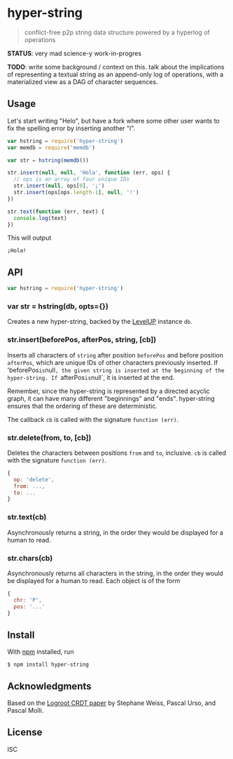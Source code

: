 # hyper-string

> conflict-free p2p string data structure powered by a hyperlog of operations

**STATUS**: very mad science-y work-in-progres

**TODO**: write some background / context on this. talk about the implications
of representing a textual string as an append-only log of operations, with a
materialized view as a DAG of character sequences.

## Usage

Let's start writing "Helo", but have a fork where some other user wants to
fix the spelling error by inserting another "l".

```js
var hstring = require('hyper-string')
var memdb = require('memdb')

var str = hstring(memdb())

str.insert(null, null, 'Hola', function (err, ops) {
  // ops is an array of four unique IDs
  str.insert(null, ops[0], '¡')
  str.insert(ops[ops.length-1], null, '!')
})

str.text(function (err, text) {
  console.log(text)
})
```

This will output

```
¡Hola!
```

## API

```js
var hstring = require('hyper-string')
```

### var str = hstring(db, opts={})

Creates a new hyper-string, backed by the
[LevelUP](https://github.com/Level/levelup) instance `db`.

### str.insert(beforePos, afterPos, string, [cb])

Inserts all characters of `string` after position `beforePos` and before
position `afterPos`, which are unique IDs of other characters previously
inserted. If 'beforePos` is `null`, the given string is inserted at the
beginning of the hyper-string. If `afterPos` is `null`, it is inserted at the
end.

Remember, since the hyper-string is represented by a directed acyclic graph, it
can have many different "beginnings" and "ends". hyper-string ensures that the
ordering of these are deterministic.

The callback `cb` is called with the signature `function (err)`.

### str.delete(from, to, [cb])

Deletes the characters between positions `from` and `to`, inclusive. `cb` is
called with the signature `function (err)`.

```js
{
  op: 'delete',
  from: ...,
  to: ...
}
```

### str.text(cb)

Asynchronously returns a string, in the order they would be displayed for a
human to read.

### str.chars(cb)

Asynchronously returns all characters in the string, in the order they would be
displayed for a human to read. Each object is of the form

```js
{
  chr: 'P',
  pos: '...'
}
```


## Install

With [npm](https://npmjs.org/) installed, run

```
$ npm install hyper-string
```

## Acknowledgments

Based on the [Logroot CRDT
paper](https://hal.archives-ouvertes.fr/file/index/docid/345911/filename/main.pdf)
by Stephane Weiss, Pascal Urso, and Pascal Molli.

## License

ISC
